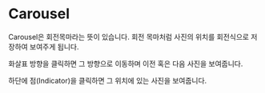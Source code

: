 # Carousel

Carousel은 회전목마라는 뜻이 있습니다. 회전 목마처럼 사진의 위치를 회전식으로 저장하여 보여주게 됩니다.

화살표 방향을 클릭하면 그 방향으로 이동하며 이전 혹은 다음 사진을 보여줍니다.

하단에 점(Indicator)을 클릭하면 그 위치에 있는 사진을 보여줍니다.
